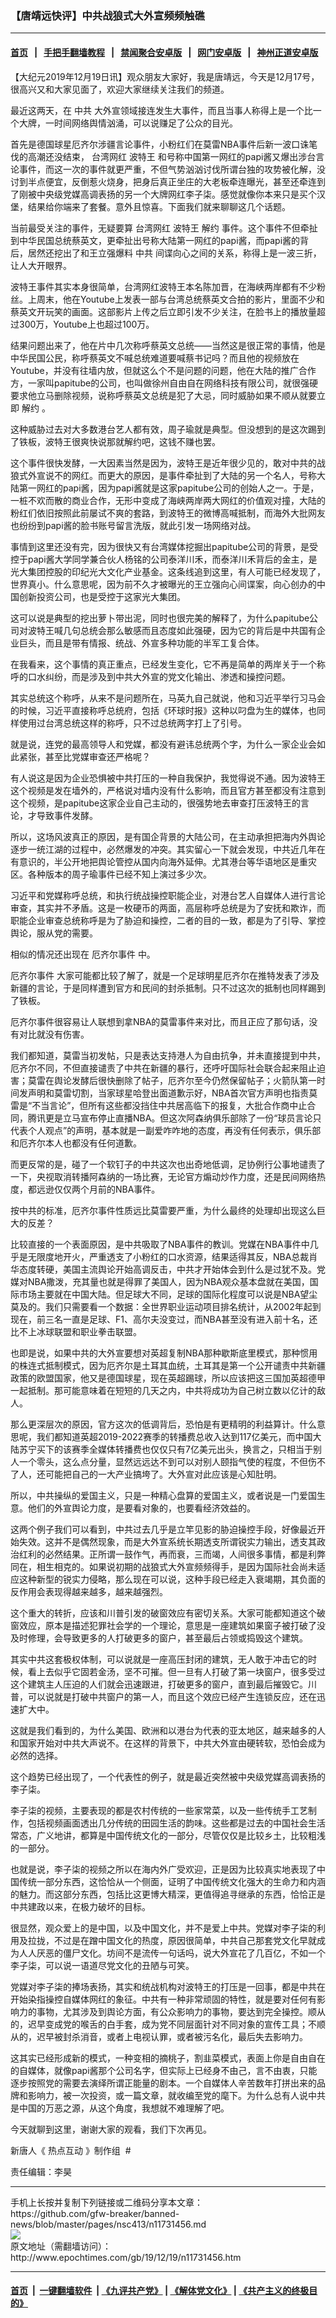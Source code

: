 ### 【唐靖远快评】中共战狼式大外宣频频触礁
------------------------

#### [首页](https://github.com/gfw-breaker/banned-news/blob/master/README.md) &nbsp;&nbsp;|&nbsp;&nbsp; [手把手翻墙教程](https://github.com/gfw-breaker/guides/wiki) &nbsp;&nbsp;|&nbsp;&nbsp; [禁闻聚合安卓版](https://github.com/gfw-breaker/bn-android) &nbsp;&nbsp;|&nbsp;&nbsp; [网门安卓版](https://github.com/oGate2/oGate) &nbsp;&nbsp;|&nbsp;&nbsp; [神州正道安卓版](https://github.com/SzzdOgate/update) 



<div><p>
 【大纪元2019年12月19日讯】观众朋友大家好，我是唐靖远，今天是12月17号，很高兴又和大家见面了，欢迎大家继续关注我们的频道。
</p>
<p>
 最近这两天，在
 <ok href="http://www.epochtimes.com/gb/tag/%E4%B8%AD%E5%85%B1.html">
  中共
 </ok>
 大外宣领域接连发生大事件，而且当事人称得上是一个比一个大牌，一时间网络舆情汹涌，可以说赚足了公众的目光。
</p>
<p>
 首先是德国球星厄齐尔涉疆言论事件，小粉红们在莫雷NBA事件后新一波口诛笔伐的高潮还没结束，
 <ok href="http://www.epochtimes.com/gb/tag/%E5%8F%B0%E6%B9%BE%E7%BD%91%E7%BA%A2.html">
  台湾网红
 </ok>
 <ok href="http://www.epochtimes.com/gb/tag/%E6%B3%A2%E7%89%B9%E7%8E%8B.html">
  波特王
 </ok>
 和号称中国第一网红的papi酱又爆出涉台言论事件，而这一次的事件就更严重，不但气势汹汹讨伐所谓台独的攻势被化解，没讨到半点便宜，反倒惹火烧身，把身后真正坐庄的大老板牵连曝光，甚至还牵连到了刚被中央级党媒高调表扬的另一个大牌网红李子柒。感觉就像你本来只是买个汉堡，结果给你端来了套餐。意外且惊喜。下面我们就来聊聊这几个话题。
</p>
<p style="text-align: center;">
</p>
<p>
 当前最受关注的事件，无疑要算
 <ok href="http://www.epochtimes.com/gb/tag/%E5%8F%B0%E6%B9%BE%E7%BD%91%E7%BA%A2.html">
  台湾网红
 </ok>
 <ok href="http://www.epochtimes.com/gb/tag/%E6%B3%A2%E7%89%B9%E7%8E%8B.html">
  波特王
 </ok>
 <ok href="http://www.epochtimes.com/gb/tag/%E8%A7%A3%E7%BA%A6.html">
  解约
 </ok>
 事件。这个事件不但牵扯到中华民国总统蔡英文，更牵扯出号称大陆第一网红的papi酱，而papi酱的背后，居然还挖出了和王立强爆料
 <ok href="http://www.epochtimes.com/gb/tag/%E4%B8%AD%E5%85%B1.html">
  中共
 </ok>
 间谍向心之间的关系，称得上是一波三折，让人大开眼界。
</p>
<p>
 波特王事件其实本身很简单，台湾网红波特王本名陈加晋，在海峡两岸都有不少粉丝。上周末，他在Youtube上发表一部与台湾总统蔡英文合拍的影片，里面不少和蔡英文开玩笑的画面。这部影片上传之后立即引发不少关注，在脸书上的播放量超过300万，Youtube上也超过100万。
</p>
<p>
 结果问题出来了，他在片中几次称呼蔡英文总统——当然这是很正常的事情，他是中华民国公民，称呼蔡英文不喊总统难道要喊蔡书记吗？而且他的视频放在Youtube，并没有往墙内放，但就这么个不是问题的问题，他在大陆的推广合作方，一家叫papitube的公司，也叫做徐州自由自在网络科技有限公司，就很强硬要求他立马删除视频，说称呼蔡英文总统是犯了大忌，同时威胁如果不顺从就要立即
 <ok href="http://www.epochtimes.com/gb/tag/%E8%A7%A3%E7%BA%A6.html">
  解约
 </ok>
 。
</p>
<p>
 这种威胁过去对大多数港台艺人都有效，周子瑜就是典型。但没想到的是这次踢到了铁板，波特王很爽快说那就解约吧，这钱不赚也罢。
</p>
<p>
 这个事件很快发酵，一大因素当然是因为，波特王是近年很少见的，敢对中共的战狼式外宣说不的网红。而更大的原因，是事件牵扯到了大陆的另一个名人，号称大陆第一网红的papi酱，因为papi酱就是这家papitube公司的创始人之一。于是，一桩不欢而散的商业合作，无形中变成了海峡两岸两大网红的价值观对撞，大陆的粉红们依旧按照此前屡试不爽的套路，到波特王的微博高喊抵制，而海外大批网友也纷纷到papi酱的脸书账号留言洗版，就此引发一场网络对战。
</p>
<p>
 事情到这里还没有完，因为很快又有台湾媒体挖掘出papitube公司的背景，是受控于papi酱大学同学兼合伙人杨铭的公司泰洋川禾，而泰洋川禾背后的金主，是光大集团控股的印纪光大文化产业基金。这条线追到这里，有人可能已经发现了，世界真小。什么意思呢，因为前不久才被曝光的王立强向心间谍案，向心创办的中国创新投资公司，也是受控于这家光大集团。
</p>
<p>
 这可以说是典型的挖出萝卜带出泥，同时也很完美的解释了，为什么papitube公司对波特王喊几句总统会那么敏感而且态度如此强硬，因为它的背后是中共国有企业巨头，而且是带有情报、统战、外宣多种功能的半军工复合体。
</p>
<p>
 在我看来，这个事情的真正重点，已经发生变化，它不再是简单的两岸关于一个称呼的口水纠纷，而是涉及到中共大外宣的党文化输出、渗透和操控问题。
</p>
<p>
 其实总统这个称呼，从来不是问题所在，马英九自己就说，他和习近平举行习马会的时候，习近平直接称呼总统府，包括《环球时报》这种以叼盘为生的媒体，也同样使用过台湾总统这样的称呼，只不过总统两字打上了引号。
</p>
<p>
 就是说，连党的最高领导人和党媒，都没有避讳总统两个字，为什么一家企业会如此紧张，甚至比党媒审查还严格呢？
</p>
<p>
 有人说这是因为企业恐惧被中共打压的一种自我保护，我觉得说不通。因为波特王这个视频是发在墙外的，严格说对墙内没有什么影响，而且官方甚至都没有注意到这个视频，是papitube这家企业自己主动的，很强势地去审查打压波特王的言论，才导致事件发酵。
</p>
<p>
 所以，这场风波真正的原因，是有国企背景的大陆公司，在主动承担把海内外舆论逐步一统江湖的过程中，必然爆发的冲突。其实留心一下就会发现，中共近几年在有意识的，半公开地把舆论管控从国内向海外延伸。尤其港台等华语地区是重灾区。各种版本的周子瑜事件已经不知上演过多少次。
</p>
<p>
 习近平和党媒称呼总统，和执行统战操控职能企业，对港台艺人自媒体人进行言论审查，其实并不矛盾。这是一枚硬币的两面，高层称呼总统是为了安抚和欺诈，而职能企业审查总统称呼是为了胁迫和操控，二者的目的一致，都是为了引导、掌控舆论，服从党的需要。
</p>
<p>
 相似的情况还出现在
 <ok href="http://www.epochtimes.com/gb/tag/%E5%8E%84%E9%BD%90%E5%B0%94%E4%BA%8B%E4%BB%B6.html">
  厄齐尔事件
 </ok>
 中。
</p>
<p>
 <ok href="http://www.epochtimes.com/gb/tag/%E5%8E%84%E9%BD%90%E5%B0%94%E4%BA%8B%E4%BB%B6.html">
  厄齐尔事件
 </ok>
 大家可能都比较了解了，就是一个足球明星厄齐尔在推特发表了涉及新疆的言论，于是同样遭到官方和民间的封杀抵制。只不过这次的抵制也同样踢到了铁板。
</p>
<p>
 厄齐尔事件很容易让人联想到拿NBA的莫雷事件来对比，而且正应了那句话，没有对比就没有伤害。
</p>
<p>
 我们都知道，莫雷当初发帖，只是表达支持港人为自由抗争，并未直接提到中共，厄齐尔不同，不但直接谴责了中共在新疆的暴行，还呼吁国际社会联合起来阻止迫害；莫雷在舆论发酵后很快删除了帖子，厄齐尔至今仍然保留帖子；火箭队第一时间发声明和莫雷切割，当家球星哈登出面道歉示好，NBA首次官方声明也指责莫雷是“不当言论”，但所有这些都没挡住中共居高临下的报复，大批合作商中止合同，腾讯更是立马宣布停止直播NBA。但这次阿森纳俱乐部除了一份“球员言论只代表个人观点”的声明，基本就是一副爱咋咋地的态度，再没有任何表示，俱乐部和厄齐尔本人也都没有任何道歉。
</p>
<p>
 而更反常的是，碰了一个软钉子的中共这次也出奇地低调，足协例行公事地谴责了一下，央视取消转播阿森纳的一场比赛，无论官方煽动炒作力度，还是民间网络热度，都远逊仅仅两个月前的NBA事件。
</p>
<p>
 按中共的标准，厄齐尔事件性质远比莫雷要严重，为什么最终的处理却出现这么巨大的反差？
</p>
<p>
 比较直接的一个表面原因，是中共吸取了NBA事件的教训。党媒在NBA事件中几乎是无限度地开火，严重透支了小粉红的口水资源，结果适得其反，NBA总裁肖华态度转硬，美国主流舆论开始高调反击，中共才开始体会到什么是过犹不及。党媒对NBA撒泼，充其量也就是得罪了美国人，因为NBA观众基本盘就在美国，国际市场主要就在中国大陆。但足球大不同，足球的国际化程度可以说是NBA望尘莫及的。我们只需要看一个数据：全世界职业运动项目排名统计，从2002年起到现在，前三名一直是足球、F1、高尔夫没变过，而NBA甚至没有进入前十名，还比不上冰球联盟和职业拳击联盟。
</p>
<p>
 也即是说，如果中共的大外宣要想对英超复制NBA那种歇斯底里模式，那种惯用的株连式抵制模式，因为厄齐尔是土耳其血统，土耳其是第一个公开谴责中共新疆政策的欧盟国家，他又是德国球星，现在英超踢球，所以应该把这三国加英超德甲一起抵制。那可能意味着在短短的几天之内，中共将成功为自己树立数以亿计的敌人。
</p>
<p>
 那么更深层次的原因，官方这次的低调背后，恐怕是有更精明的利益算计。什么意思呢，我们都知道英超2019-2022赛季的转播费总收入达到117亿美元，而中国大陆苏宁买下的该赛季全媒体转播费也仅仅只有7亿美元出头，换言之，只相当于别人一个零头，这么点分量，显然远远达不到可以对别人颐指气使的程度，不但伤不了人，还可能把自己的一大产业搞垮了。大外宣对此应该是心知肚明。
</p>
<p>
 所以，中共操纵的爱国主义，只是一种精心盘算的爱国主义，或者说是一门爱国生意。他们的外宣舆论力度，是要看对象的，也要看经济效益的。
</p>
<p>
 这两个例子我们可以看到，中共过去几乎是立竿见影的胁迫操控手段，好像最近开始失效。这并不是偶然现象，而是大外宣系统长期透支所谓锐实力输出，透支其政治红利的必然结果。正所谓一鼓作气，再而衰，三而竭，人间很多事情，都是利弊同在，相生相克的。如果说初期的战狼式大外宣频频得手，是因为国际社会尚未适应这种新型的锐实力侵略，那么现在可以说，这种手段已经走入衰竭期，其负面的反作用会表现得越来越多，越来越强烈。
</p>
<p>
 这个重大的转折，应该和川普引发的破窗效应有密切关系。大家可能都知道这个破窗效应，原本是描述犯罪社会学的一个理论，意思是一座建筑如果窗子被打破了没及时修理，会导致更多的人打破更多的窗户，甚至最后占领或捣毁这个建筑。
</p>
<p>
 其实中共这套极权体制，可以说就是一座高压封闭的建筑，无人敢于冲击它的时候，看上去似乎它固若金汤，坚不可摧。但一旦有人打破了第一块窗户，很多受过这个建筑主人压迫的人们就会迅速跟进，打破更多的窗户，直到最后摧毁它。川普，可以说就是打破中共窗户的第一人，而且这个效应已经产生连锁反应，还在迅速扩大中。
</p>
<p>
 这就是我们看到的，为什么美国、欧洲和以港台为代表的亚太地区，越来越多的人和国家开始对中共大声说不。在这样的背景下，中共大外宣由硬转软，恐怕会成为必然的选择。
</p>
<p>
 这个趋势已经出现了，一个代表性的例子，就是最近突然被中央级党媒高调表扬的李子柒。
</p>
<p>
 李子柒的视频，主要表现的都是农村传统的一些家常菜，以及一些传统手工艺制作，包括视频画面透出几分传统的田园生活的韵味。这些都是过去的中国社会生活常态，广义地讲，都算是中国传统文化的一部分，尽管仅仅是比较乡土，比较粗浅的一部分。
</p>
<p>
 也就是说，李子柒的视频之所以在海内外广受欢迎，正是因为比较真实地表现了中国传统一部分东西，这恰恰从一个侧面，证明了中国传统文化强大的生命力和内涵的魅力。而这部分东西，包括比这更博大精深，更值得追寻继承的东西，恰恰正是中共建政以来，在极力破坏的目标。
</p>
<p>
 很显然，观众爱上的是中国，以及中国文化，并不是爱上中共。党媒对李子柒的利用及拉拢，不过是在蹭中国文化的热度，原因很简单，中共自己那套党文化早就成为人人厌恶的僵尸文化。坊间不是流传一句话吗，说大外宣花了几百亿，不如一个李子柒，可以说一语道尽党文化的丑陋与可笑。
</p>
<p>
 党媒对李子柒的捧场表扬，其实和统战机构对波特王的打压是一回事，都是中共在开始染指操控自媒体网红的象征。中共有一种非常顽固的特性，就是要对任何有影响力的事物，尤其涉及到舆论方面，有公众影响力的事物，要达到完全操控。顺从的，迟早变成党的喉舌的白手套，成为党不同层面针对不同对象的宣传工具；不顺从的，迟早被封杀消音，或者上电视认罪，或者被污名化，最后失去影响力。
</p>
<p>
 这其实已经形成新的模式，一种变相的摘桃子，割韭菜模式，表面上你是自由自在的自媒体，就像papi酱那个公司名字，但实际上已经身不由己，言不由衷，只能逐步按照党的需要去演绎所谓正能量的剧本。一个自媒体人辛苦数年打拼出来的品牌和影响力，被一次投资，或一篇文章，就收编至党的麾下。为什么总有人说中共是中国的万恶之源，从这个角度，我想就不难理解了吧。
</p>
<p>
 今天就聊到这里，谢谢大家的观看，我们下次再见。
</p>
<p>
 新唐人《
 <ok href="http://www.epochtimes.com/gb/tag/%e7%86%b1%e9%bb%9e%e4%ba%92%e5%8b%95.html">
  热点互动
 </ok>
 》制作组  #
</p>
<p>
 责任编辑：李昊
</p>
</div>
<hr/>
手机上长按并复制下列链接或二维码分享本文章：<br/>
https://github.com/gfw-breaker/banned-news/blob/master/pages/nsc413/n11731456.md <br/>
<a href='https://github.com/gfw-breaker/banned-news/blob/master/pages/nsc413/n11731456.md'><img src='https://github.com/gfw-breaker/banned-news/blob/master/pages/nsc413/n11731456.md.png'/></a> <br/>
原文地址（需翻墙访问）：http://www.epochtimes.com/gb/19/12/19/n11731456.htm


------------------------
#### [首页](https://github.com/gfw-breaker/banned-news/blob/master/README.md) &nbsp;|&nbsp; [一键翻墙软件](https://github.com/gfw-breaker/nogfw/blob/master/README.md) &nbsp;| [《九评共产党》](https://github.com/gfw-breaker/9ping.md/blob/master/README.md#九评之一评共产党是什么) | [《解体党文化》](https://github.com/gfw-breaker/jtdwh.md/blob/master/README.md) | [《共产主义的终极目的》](https://github.com/gfw-breaker/gczydzjmd.md/blob/master/README.md)


<img src='http://gfw-breaker.win/banned-news/pages/nsc413/n11731456.md' width='0px' height='0px'/>